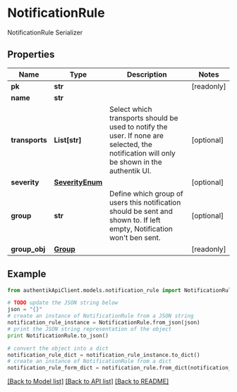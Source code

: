 # NotificationRule

NotificationRule Serializer

## Properties
Name | Type | Description | Notes
------------ | ------------- | ------------- | -------------
**pk** | **str** |  | [readonly] 
**name** | **str** |  | 
**transports** | **List[str]** | Select which transports should be used to notify the user. If none are selected, the notification will only be shown in the authentik UI. | [optional] 
**severity** | [**SeverityEnum**](SeverityEnum.md) |  | [optional] 
**group** | **str** | Define which group of users this notification should be sent and shown to. If left empty, Notification won&#39;t ben sent. | [optional] 
**group_obj** | [**Group**](Group.md) |  | [readonly] 

## Example

```python
from authentikApiClient.models.notification_rule import NotificationRule

# TODO update the JSON string below
json = "{}"
# create an instance of NotificationRule from a JSON string
notification_rule_instance = NotificationRule.from_json(json)
# print the JSON string representation of the object
print NotificationRule.to_json()

# convert the object into a dict
notification_rule_dict = notification_rule_instance.to_dict()
# create an instance of NotificationRule from a dict
notification_rule_form_dict = notification_rule.from_dict(notification_rule_dict)
```
[[Back to Model list]](../README.md#documentation-for-models) [[Back to API list]](../README.md#documentation-for-api-endpoints) [[Back to README]](../README.md)


